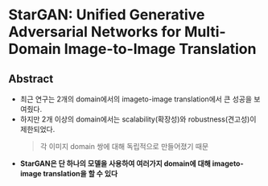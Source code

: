 # StarGAN: Unified Generative Adversarial Networks for Multi-Domain Image-to-Image Translation

## Abstract
* 최근 연구는 2개의 domain에서의 imageto-image translation에서 큰 성공을 보여줬다.
* 하지만 2개 이상의 domain에서는 scalability(확장성)와 robustness(견고성)이 제한되었다.
  > 각 이미지 domain 쌍에 대해 독립적으로 만들어졌기 때문
* __StarGAN은 단 하나의 모델을 사용하여 여러가지 domain에 대해 imageto-image translation을 할 수 있다__ 
